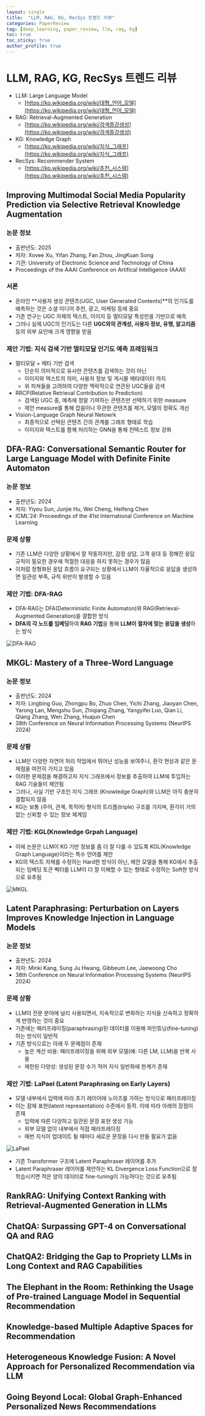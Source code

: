 ```yaml
---
layout: single
title:  "LLM, RAG, KG, RecSys 트렌드 리뷰"
categories: PaperReview
tag: [deep_learning, paper_review, llm, rag, kg]
toc: true
toc_sticky: true
author_profile: true
---
```


# LLM, RAG, KG, RecSys 트렌드 리뷰
- LLM: Large Language Model
    - [https://ko.wikipedia.org/wiki/대형_언어_모델](https://ko.wikipedia.org/wiki/대형_언어_모델)
- RAG: Retrieval-Augmented Generation
    - [https://ko.wikipedia.org/wiki/검색증강생성](https://ko.wikipedia.org/wiki/검색증강생성)
- KG: Knowledge Graph
    - [https://ko.wikipedia.org/wiki/지식_그래프](https://ko.wikipedia.org/wiki/지식_그래프)
- RecSys: Recommender System
    - [https://ko.wikipedia.org/wiki/추천_시스템](https://ko.wikipedia.org/wiki/추천_시스템)

## Improving Multimodal Social Media Popularity Prediction via Selective Retrieval Knowledge Augmentation
### 논문 정보
- 출판년도: 2025
- 저자: Xovee Xu, Yifan Zhang, Fan Zhou, JingKuan Song
- 기관: University of Electronic Science and Technology of China
- Proceedings of the AAAI Conference on Artifical Intelligence (AAAI)

### 서론
- 온라인 **사용자 생성 콘텐츠(UGC, User Generated Contents)**의 인기도를 예측하는 것은 소셜 미디어 추천, 광고, 마케팅 등에 중요
- 기존 연구는 UGC 자체의 텍스트, 이미지 등 멀티모달 특성만을 기반으로 예측
- 그러나 실제 UGC의 인기도는 다른 **UGC와의 관계성, 사용자 정보, 유행, 알고리즘** 등의 외부 요인에 크게 영향을 받음

### 제안 기법: 지식 검색 기반 멀티모달 인기도 예측 프레임워크
- 멀티모달 + 메타 기반 검색
    - 단순히 의미적으로 유사한 콘텐츠를 검색하는 것이 아닌
    - 이미지와 텍스트의 의미, 사용자 정보 및 게시물 메타데이터 까지
    - 위 피쳐들을 고려하여 다양한 맥락적으로 연관된 UGC들을 검색
- RRCP(Relative Retrieval Contribution to Prediction)
    - 검색된 UGC 중, 예측에 정말 기여하는 콘텐츠만 선택하기 위한 measure
    - 제안 measure를 통해 잡음이나 무관한 콘텐츠를 제거, 모델의 정확도 개선
- Vision-Language Graph Neural Netowrk
    - 최종적으로 선택된 콘텐츠 간의 관계를 그래프 형태로 학습
    - 이미지와 텍스트를 함께 처리하는 GNN을 통해 컨텍스트 정보 강화

## DFA-RAG: Conversational Semantic Router for Large Language Model with Definite Finite Automaton
### 논문 정보
- 출판년도: 2024
- 저자: Yiyou Sun, Junjie Hu, Wei Cheng, Heifeng Chen
- ICML'24: Proceedings of the 41st International Conference on Machine Learning

### 문제 상황
- 기존 LLM은 다양한 상황에서 잘 작동하지만, 감정 상담, 고객 응대 등 정해진 응답 규칙이 필요한 경우에 적절한 대응을 하지 못하는 경우가 많음
- 이처럼 정형화된 응답 흐름이 요구되는 상황에서 LLM이 자율적으로 응답을 생성하면 일관성 부족, 규칙 위반이 발생할 수 있음

### 제안 기법: DFA-RAG
- DFA-RAG는 DFA(Deterministic Finite Automaton)와 RAG(Retrieval-Augmented Generation)을 결합한 방식
- **DFA의 각 노드를 임베딩**하여 **RAG 기법**을 통해 **LLM이 절차에 맞는 응답을 생성**하는 방식

![DFA-RAG](/images/2025-07-20-LLM_RAG_KG_trends/그림1.png)

## MKGL: Mastery of a Three-Word Language
### 논문 정보
- 출판년도: 2024
- 저자: Lingbing Guo, Zhongpu Bo, Zhuo Chen, Yichi Zhang, Jiaoyan Chen, Yarong Lan, Mengshu Sun, Zhiqiang Zhang, Yangyifei Luo, Qian Li, Qiang Zhang, Wen Zhang, Huajun Chen
- 38th Conference on Neural Information Processing Systems (NeurIPS 2024)

### 문제 상황
- LLM은 다양한 자연어 처리 작업에서 뛰어난 성능을 보여주나, 환각 현상과 같은 문제점을 여전히 가지고 있음
- 이러한 문제점을 해결하고자 지식 그래프에서 정보를 추출하여 LLM에 투입하는 RAG 기술들이 제안됨
- 그러나, 사실 기반 구조인 지식 그래프 (Knowledge Graph)와 LLM은 아직 충분히 결합되지 않음
- KG는 보통 (주어, 관계, 목적어) 형식의 트리플(triple) 구조를 가지며, 환각이 거의 없는 신뢰할 수 있는 정보 체계임

### 제안 기법: KGL(Knowledge Grpah Language)
- 이에 논문은 LLM이 KG 기반 정보를 좀 더 잘 다룰 수 있도록 KGL(Knowledge Graph Language)이라는 특수 언어를 제안
- KG의 텍스트 자체를 수정하는 Hard한 방식이 아닌, 제안 모델을 통해 KG에서 추출되는 임베딩 토큰 벡터를 LLM이 더 잘 이해할 수 있는 형태로 수정하는 Soft한 방식으로 유추됨

![MKGL](/images/2025-07-20-LLM_RAG_KG_trends/그림2.png)

## Latent Paraphrasing: Perturbation on Layers Improves Knowledge Injection in Language Models
### 논문 정보
- 출판년도: 2024
- 저자: Minki Kang, Sung Ju Hwang, Gibbeum Lee, Jaewoong Cho
- 38th Conference on Neural Information Processing Systems (NeurIPS 2024)

### 문제 상황
- LLM이 전문 분야에 널리 사용되면서, 지속적으로 변화하는 지식을 신속하고 정확하게 반영하는 것이 중요
- 기존에는 패러프레이징(paraphrasing)된 데이터를 이용해 파인튜닝(fine-tuning)하는 방식이 일반적
- 기존 방식으로는 아래 두 문제점이 존재
    - 높은 계산 비용: 패러프레이징을 위해 외부 모델(예: 다른 LM, LLM)을 반복 사용
    - 제한된 다양성: 생성된 문장 수가 적어 지식 일반화에 한계가 존재

### 제안 기법: LaPael (Latent Paraphrasing on Early Layers)
- 모델 내부에서 입력에 따라 초기 레이어에 노이즈를 가하는 방식으로 페러프레이징
- 이는 잠재 표현(latent representation) 수준에서 동작. 이에 따라 아래의 장점이 존재
    - 입력에 따른 다양하고 일관된 문장 표현 생성 가능
    - 외부 모델 없이 내부에서 직접 패러프레이징
    - 매번 지식이 업데이트 될 때마다 새로운 문장을 다시 만들 필요가 없음

![LaPael](/images/2025-07-20-LLM_RAG_KG_trends/그림3.png)
- 기존 Transformer 구조에 Latent Paraphraser 레이어를 추가
- Latent Paraphraser 레이어를 제안하는 KL Divergence Loss Function으로 잘 학습시키면 적은 양의 데이터로 fine-tuning이 가능하다는 것으로 유추됨

## RankRAG: Unifying Context Ranking with Retrieval-Augmented Generation in LLMs

## ChatQA: Surpassing GPT-4 on Conversational QA and RAG

## ChatQA2: Bridging the Gap to Propriety LLMs in Long Context and RAG Capabilities

## The Elephant in the Room: Rethinking the Usage of Pre-trained Language Model in Sequential Recommendation

## Knowledge-based Multiple Adaptive Spaces for Recommendation

## Heterogeneous Knowledge Fusion: A Novel Approach for Personalized Recommendation via LLM

## Going Beyond Local: Global Graph-Enhanced Personalized News Recommendations
